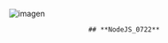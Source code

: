 ![imagen](https://user-images.githubusercontent.com/104821476/179922217-28942630-7933-4b58-8262-0352ead0d183.png)   

                        ## **NodeJS_0722**
